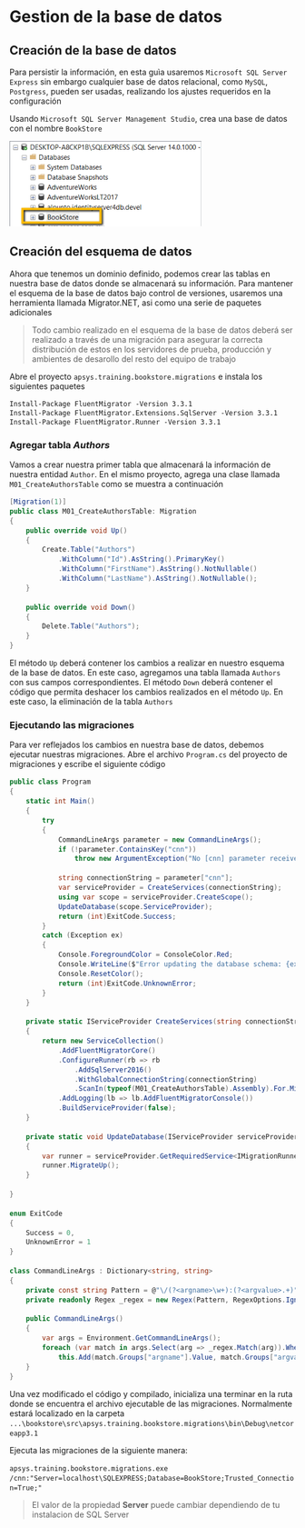 # Gestion de la base de datos

## Creación de la base de datos

Para persistir la información, en esta guìa usaremos `Microsoft SQL Server Express` sin embargo cualquier base de datos relacional, como `MySQL`, `Postgress`, pueden ser usadas, realizando los ajustes requeridos en la configuración

Usando `Microsoft SQL Server Management Studio`, crea una base de datos con el nombre `BookStore`

![](img/step02.add_database.png "Database")

## Creación del esquema de datos

Ahora que tenemos un dominio definido, podemos crear las tablas en nuestra base de datos donde se almacenará su información. Para mantener el esquema de la base de datos bajo control de versiones, usaremos una herramienta llamada Migrator.NET, asi como una serie de paquetes adicionales


> Todo cambio realizado en el esquema de la base de datos deberá ser realizado a través de una migración para asegurar la correcta distribución de estos en los servidores de prueba, producción y ambientes de desarollo del resto del equipo de trabajo


Abre el proyecto `apsys.training.bookstore.migrations` e instala los siguientes paquetes

```
Install-Package FluentMigrator -Version 3.3.1
Install-Package FluentMigrator.Extensions.SqlServer -Version 3.3.1
Install-Package FluentMigrator.Runner -Version 3.3.1
```

### Agregar tabla _Authors_

Vamos a crear nuestra primer tabla que almacenará la información de nuestra entidad `Author`. En el mismo proyecto, agrega una clase llamada `M01_CreateAuthorsTable` como se muestra a continuación

```c#
[Migration(1)]
public class M01_CreateAuthorsTable: Migration
{
    public override void Up()
    {
        Create.Table("Authors")
            .WithColumn("Id").AsString().PrimaryKey()
            .WithColumn("FirstName").AsString().NotNullable()
            .WithColumn("LastName").AsString().NotNullable();
    }

    public override void Down()
    {
        Delete.Table("Authors");
    }
}
```

El método `Up` deberá contener los cambios a realizar en nuestro esquema de la base de datos. En este caso, agregamos una tabla llamada `Authors` con sus campos correspondientes. El método `Down` deberá contener el código que permita deshacer los cambios realizados en el método `Up`. En este caso, la eliminación de la tabla `Authors`

### Ejecutando las migraciones
Para ver reflejados los cambios en nuestra base de datos, debemos ejecutar nuestras migraciones. Abre el archivo `Program.cs` del proyecto de migraciones y escribe el siguiente código

```c#
public class Program
{
    static int Main()
    {
        try
        {
            CommandLineArgs parameter = new CommandLineArgs();
            if (!parameter.ContainsKey("cnn"))
                throw new ArgumentException("No [cnn] parameter received. You need pass the connection string in order to execute the migrations");
            
            string connectionString = parameter["cnn"];
            var serviceProvider = CreateServices(connectionString);
            using var scope = serviceProvider.CreateScope();
            UpdateDatabase(scope.ServiceProvider);
            return (int)ExitCode.Success;
        }
        catch (Exception ex)
        {
            Console.ForegroundColor = ConsoleColor.Red;
            Console.WriteLine($"Error updating the database schema: {ex.Message}");
            Console.ResetColor();
            return (int)ExitCode.UnknownError;
        }
    }

    private static IServiceProvider CreateServices(string connectionString)
    {
        return new ServiceCollection()
            .AddFluentMigratorCore()
            .ConfigureRunner(rb => rb
                .AddSqlServer2016()
                .WithGlobalConnectionString(connectionString)
                .ScanIn(typeof(M01_CreateAuthorsTable).Assembly).For.Migrations())
            .AddLogging(lb => lb.AddFluentMigratorConsole())
            .BuildServiceProvider(false);
    }

    private static void UpdateDatabase(IServiceProvider serviceProvider)
    {
        var runner = serviceProvider.GetRequiredService<IMigrationRunner>();
        runner.MigrateUp();
    }

}
    
enum ExitCode
{
    Success = 0,
    UnknownError = 1
}
    
class CommandLineArgs : Dictionary<string, string>
{
    private const string Pattern = @"\/(?<argname>\w+):(?<argvalue>.+)";
    private readonly Regex _regex = new Regex(Pattern, RegexOptions.IgnoreCase | RegexOptions.Compiled);

    public CommandLineArgs()
    {
        var args = Environment.GetCommandLineArgs();
        foreach (var match in args.Select(arg => _regex.Match(arg)).Where(m => m.Success))
            this.Add(match.Groups["argname"].Value, match.Groups["argvalue"].Value);
    }
}
```

Una vez modificado el código y compilado, inicializa una terminar en la ruta donde se encuentra el archivo ejecutable de las migraciones. Normalmente estará localizado en la carpeta `...\bookstore\src\apsys.training.bookstore.migrations\bin\Debug\netcoreapp3.1`

Ejecuta las migraciones de la siguiente manera:

`apsys.training.bookstore.migrations.exe /cnn:"Server=localhost\SQLEXPRESS;Database=BookStore;Trusted_Connection=True;"`

> El valor de la propiedad __Server__ puede cambiar dependiendo de tu instalacion de SQL Server 
